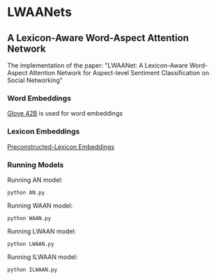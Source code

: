 # LWAANets
## A Lexicon-Aware Word-Aspect Attention Network

The implementation of the paper: "LWAANet: A Lexicon-Aware Word-Aspect Attention Network for Aspect-level Sentiment Classification on Social Networking"

### Word Embeddings

[Glove 42B](https://nlp.stanford.edu/projects/glove/) is used for word embeddings

### Lexicon Embeddings

[Preconstructed-Lexicon Embeddings](https://drive.google.com/open?id=1CB1dyhsRGMk0El9ileUgLk49jepHoPjY)

### Running Models

Running AN model:

```
python AN.py
```

Running WAAN model:

```
python WAAN.py
```

Running LWAAN model:

```
python LWAAN.py
```

Running ILWAAN model:

```
python ILWAAN.py
```

